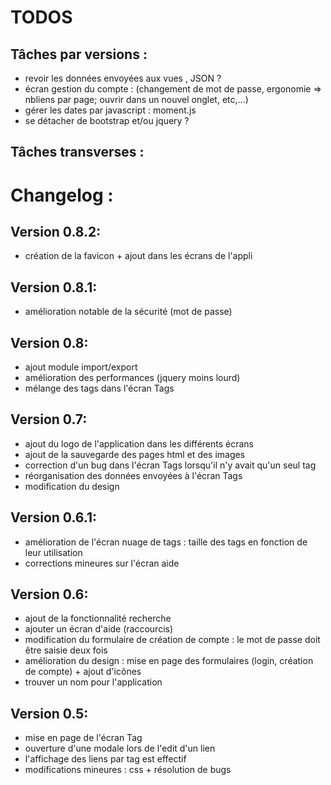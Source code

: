 TODOS
=====

Tâches par versions :
-------------------

* revoir les données envoyées aux vues , JSON ?
* écran gestion du compte : (changement de mot de passe, ergonomie => nbliens par page; ouvrir dans un nouvel onglet, etc,...)
* gérer les dates par javascript : moment.js
* se détacher de bootstrap et/ou jquery ?

Tâches transverses :
-------------------


Changelog :
==========

Version 0.8.2:
--------------
- création de la favicon + ajout dans les écrans de l'appli

Version 0.8.1:
--------------
- amélioration notable de la sécurité (mot de passe)

Version 0.8:
------------
- ajout module import/export
- amélioration des performances (jquery moins lourd)
- mélange des tags dans l'écran Tags

Version 0.7:
------------
- ajout du logo de l'application dans les différents écrans
- ajout de la sauvegarde des pages html et des images
- correction d'un bug dans l'écran Tags lorsqu'il n'y avait qu'un seul tag
- réorganisation des données envoyées à l'écran Tags
- modification du design

Version 0.6.1:
--------------
- amélioration de l'écran nuage de tags : taille des tags en fonction de leur utilisation
- corrections mineures sur l'écran aide

Version 0.6:
------------
- ajout de la fonctionnalité recherche
- ajouter un écran d'aide (raccourcis)
- modification du formulaire de création de compte : le mot de passe doit être saisie deux fois
- amélioration du design : mise en page des formulaires (login, création de compte) + ajout d'icônes
- trouver un nom pour l'application

Version 0.5:
------------
- mise en page de l'écran Tag
- ouverture d'une modale lors de l'edit d'un lien
- l'affichage des liens par tag est effectif
- modifications mineures : css + résolution de bugs
 
